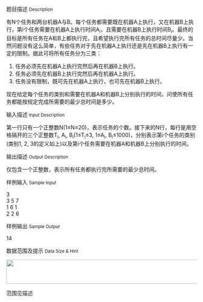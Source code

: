 <div class="panel panel-default">
<div class="area-title">
<span>
题目描述
<small>Description</small>
</span></div>
<div class="panel-body">

<p>有N个任务和两台机器A与B。每个任务都需要既在机器A上执行，又在机器B上执行，第i个任务需要在机器A上执行时间A<sub>i</sub>，且需要在机器B上执行时间B<sub>i</sub>。最终的目标是所有任务在A和B上都执行完，且希望执行完所有任务的总时间尽量少。当然问题没有这么简单，有些任务对于先在机器A上执行还是先在机器B上执行有一定的限制。据此可将所有任务分为三类：</p>
<ol>
<li>任务必须先在机器A上执行完然后再在机器B上执行。</li>
<li>任务必须先在机器B上执行完然后再在机器A上执行。</li>
<li>任务没有限制，既可先在机器A上执行，也可先在机器B上执行。</li>
</ol>
<p>现在给定每个任务的类别和需要在机器A和机器B上分别执行的时间，问使所有任务都能按规定完成所需要的最少总时间是多少。 </p>

</div>
</div>

<div class="panel panel-default">
<div class="area-title">
<span>
输入描述
<small>Input Description</small>
</span></div>
<div class="panel-body">
<p>第一行只有一个正整数N(1≤N≤20)，表示任务的个数。接下来的N行，每行是用空格隔开的三个正整数T<sub>i</sub>, A<sub>i</sub>, B<sub>i</sub>(1≤T<sub>i</sub>≤3, 1≤A<sub>i</sub>, B<sub>i</sub>≤1000)，分别表示第i个任务的类别(类别1, 2, 3的定义如上)以及第i个任务需要在机器A和机器B上分别执行的时间。 </p>

</div>
</div>
<div  class="panel panel-default">
<div class="area-title">
<span>
输出描述
<small>Output Description</small>
</span></div>
<div class="panel-body">

<p><span>仅包含一个正整数，表示所有任务都执行完所需要的最少总时间。</span></p>

</div>
</div>


<div class="panel panel-default">
<div class="area-title">
<span>
样例输入
<small>Sample Input</small>
</span></div>
<div class="panel-body">
<p>3<br>3 5 7<br>1 6 1<br>2 2 6</p>

</div>
</div>

<div class="panel panel-default">
<div class="area-title">
<span>
样例输出
<small>Sample Output</small>
</span></div>
<div class="panel-body">
<p>14</p>

</div>
</div>

<div class="panel panel-default">
<div class="area-title">
<span>
数据范围及提示
<small>Data Size & Hint</small>
</span></div>
<div class="panel-body">
<p><img height="64" src="/source/codevs/codevs-2411/img/aHR0cDovL3AxMy5mcmVlcC5jbi9wLmFzcHg_dT12MjBfcDEzX3Bob3RvXzEzMDUwMzIxNDY1OTQ3MTZfMC5wbmc=.png" width="610"></p>
<p>范围见描述</p>
</div>
</div>